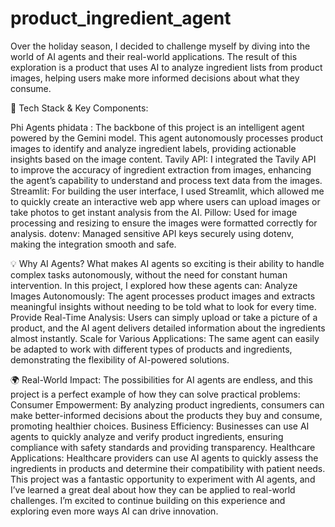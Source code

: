 # product_ingredient_agent

Over the holiday season, I decided to challenge myself by diving into the world of AI agents and their real-world applications. The result of this exploration is a product that uses AI to analyze ingredient lists from product images, helping users make more informed decisions about what they consume.

🔧 Tech Stack & Key Components:

Phi Agents phidata : The backbone of this project is an intelligent agent powered by the Gemini model. This agent autonomously processes product images to identify and analyze ingredient labels, providing actionable insights based on the image content.
Tavily API: I integrated the Tavily API to improve the accuracy of ingredient extraction from images, enhancing the agent’s capability to understand and process text data from the images.
Streamlit: For building the user interface, I used Streamlit, which allowed me to quickly create an interactive web app where users can upload images or take photos to get instant analysis from the AI.
Pillow: Used for image processing and resizing to ensure the images were formatted correctly for analysis.
dotenv: Managed sensitive API keys securely using dotenv, making the integration smooth and safe.

💡 Why AI Agents? What makes AI agents so exciting is their ability to handle complex tasks autonomously, without the need for constant human intervention. In this project, I explored how these agents can:
Analyze Images Autonomously: The agent processes product images and extracts meaningful insights without needing to be told what to look for every time.
Provide Real-Time Analysis: Users can simply upload or take a picture of a product, and the AI agent delivers detailed information about the ingredients almost instantly.
Scale for Various Applications: The same agent can easily be adapted to work with different types of products and ingredients, demonstrating the flexibility of AI-powered solutions.

🌍 Real-World Impact: The possibilities for AI agents are endless, and this project is a perfect example of how they can solve practical problems:
Consumer Empowerment: By analyzing product ingredients, consumers can make better-informed decisions about the products they buy and consume, promoting healthier choices.
Business Efficiency: Businesses can use AI agents to quickly analyze and verify product ingredients, ensuring compliance with safety standards and providing transparency.
Healthcare Applications: Healthcare providers can use AI agents to quickly assess the ingredients in products and determine their compatibility with patient needs.
This project was a fantastic opportunity to experiment with AI agents, and I’ve learned a great deal about how they can be applied to real-world challenges. I’m excited to continue building on this experience and exploring even more ways AI can drive innovation.
